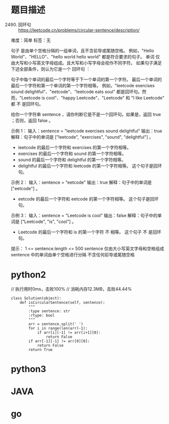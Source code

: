 # 题目描述

2490. 回环句  
https://leetcode.cn/problems/circular-sentence/description/  

难度：简单
标签：无

句子 是由单个空格分隔的一组单词，且不含前导或尾随空格。
例如，"Hello World"、"HELLO"、"hello world hello world" 都是符合要求的句子。
单词 仅 由大写和小写英文字母组成。且大写和小写字母会视作不同字符。
如果句子满足下述全部条件，则认为它是一个 回环句 ：

句子中每个单词的最后一个字符等于下一个单词的第一个字符。
最后一个单词的最后一个字符和第一个单词的第一个字符相等。
例如，"leetcode exercises sound delightful"、"eetcode"、"leetcode eats soul" 都是回环句。然而，"Leetcode is cool"、"happy Leetcode"、"Leetcode" 和 "I like Leetcode" 都 不 是回环句。

给你一个字符串 sentence ，请你判断它是不是一个回环句。如果是，返回 true ；否则，返回 false 。

示例 1：
输入：sentence = "leetcode exercises sound delightful"
输出：true
解释：句子中的单词是 ["leetcode", "exercises", "sound", "delightful"] 。
- leetcode 的最后一个字符和 exercises 的第一个字符相等。
- exercises 的最后一个字符和 sound 的第一个字符相等。
- sound 的最后一个字符和 delightful 的第一个字符相等。
- delightful 的最后一个字符和 leetcode 的第一个字符相等。
这个句子是回环句。

示例 2：
输入：sentence = "eetcode"
输出：true
解释：句子中的单词是 ["eetcode"] 。
- eetcode 的最后一个字符和 eetcode 的第一个字符相等。
这个句子是回环句。

示例 3：
输入：sentence = "Leetcode is cool"
输出：false
解释：句子中的单词是 ["Leetcode", "is", "cool"] 。
- Leetcode 的最后一个字符和 is 的第一个字符 不 相等。 
这个句子 不 是回环句。

提示：
1 <= sentence.length <= 500
sentence 仅由大小写英文字母和空格组成
sentence 中的单词由单个空格进行分隔
不含任何前导或尾随空格

# python2

// 执行用时0ms，击败100%
// 消耗内存12.3MB，击败44.44%
```
class Solution(object):
    def isCircularSentence(self, sentence):
        """
        :type sentence: str
        :rtype: bool
        """
        arr = sentence.split(' ')
        for i in range(len(arr)-1):
            if arr[i][-1] != arr[i+1][0]:
                return False
        if arr[-1][-1] != arr[0][0]:
            return False
        return True
```

# python3 

# JAVA

# go
